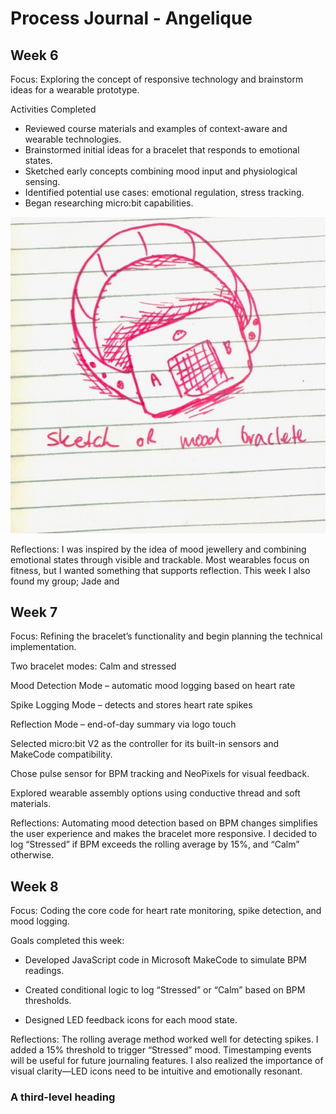 # Process Journal - Angelique
## Week 6
Focus: Exploring the concept of responsive technology and brainstorm ideas for a wearable prototype.

Activities Completed
- Reviewed course materials and examples of context-aware and wearable technologies.
- Brainstormed initial ideas for a bracelet that responds to emotional states.
- Sketched early concepts combining mood input and physiological sensing.
- Identified potential use cases: emotional regulation, stress tracking.
- Began researching micro:bit capabilities.

![Sketch of Bracelet Concept](images/sketch.png)

Reflections: I was inspired by the idea of mood jewellery and combining emotional states through visible and trackable. Most wearables focus on fitness, but I wanted something that supports reflection. This week I also found my group; Jade and 

## Week 7
Focus: Refining the bracelet’s functionality and begin planning the technical implementation.

Two bracelet modes: Calm and stressed

Mood Detection Mode – automatic mood logging based on heart rate

Spike Logging Mode – detects and stores heart rate spikes

Reflection Mode – end-of-day summary via logo touch


Selected micro:bit V2 as the controller for its built-in sensors and MakeCode compatibility.

Chose pulse sensor for BPM tracking and NeoPixels for visual feedback.


Explored wearable assembly options using conductive thread and soft materials.

Reflections: Automating mood detection based on BPM changes simplifies the user experience and makes the bracelet more responsive. I decided to log “Stressed” if BPM exceeds the rolling average by 15%, and “Calm” otherwise. 

## Week 8
Focus: Coding the core code for heart rate monitoring, spike detection, and mood logging.

Goals completed this week:

- Developed JavaScript code in Microsoft MakeCode to simulate BPM readings.

- Created conditional logic to log “Stressed” or “Calm” based on BPM thresholds.

- Designed LED feedback icons for each mood state.


Reflections: The rolling average method worked well for detecting spikes. I added a 15% threshold to trigger “Stressed” mood. Timestamping events will be useful for future journaling features. I also realized the importance of visual clarity—LED icons need to be intuitive and emotionally resonant.


### A third-level heading

